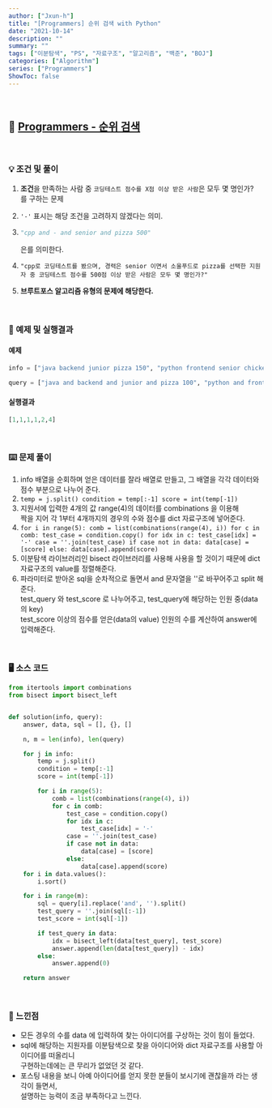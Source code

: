 ```yaml
---
author: ["Jxun-h"]
title: "[Programmers] 순위 검색 with Python"
date: "2021-10-14"
description: ""
summary: ""
tags: ["이분탐색", "PS", "자료구조", "알고리즘", "백준", "BOJ"]
categories: ["Algorithm"]
series: ["Programmers"]
ShowToc: false
---
```


<br>

## 📌 <a href="https://programmers.co.kr/learn/courses/30/lessons/72412" target="_blank">Programmers - 순위 검색</a>

<br>

### 💡 조건 및 풀이

1.  **조건**을 만족하는 사람 중 `코딩테스트 점수를 X점 이상 받은 사람`은 모두 몇 명인가?  
    를 구하는 문제
2.  `'-'` 표시는 해당 조건을 고려하지 않겠다는 의미.
3.  ```python
    "cpp and - and senior and pizza 500"
    ```
    
    은를 의미한다.
4.  `"cpp로 코딩테스트를 봤으며, 경력은 senior 이면서 소울푸드로 pizza를 선택한 지원자 중 코딩테스트 점수를 500점 이상 받은 사람은 모두 몇 명인가?"`
5.  **브루트포스 알고리즘 유형의 문제에 해당한다.**

<br>

### 🔖 예제 및 실행결과

#### 예제

```python
info = ["java backend junior pizza 150", "python frontend senior chicken 210", "python frontend senior chicken 150","cpp backend senior pizza 260", "java backend junior chicken 80", "python backend senior chicken 50"]

query = ["java and backend and junior and pizza 100", "python and frontend and senior and chicken 200", "cpp and - and senior and pizza 250", "- and backend and senior and - 150", "- and - and - and chicken 100", "- and - and - and - 150"]
```

#### 실행결과

```python
[1,1,1,1,2,4]
```

<br>

### ⌨️ 문제 풀이

1.  info 배열을 순회하며 얻은 데이터를 잘라 배열로 만들고, 그 배열을 각각 데이터와 점수 부분으로 나누어 준다.
2.  `temp = j.split() condition = temp[:-1] score = int(temp[-1])`
3.  지원서에 입력한 4개의 값 range(4)의 데이터를 combinations 을 이용해  
    짝을 지어 각 1부터 4개까지의 경우의 수와 점수를 dict 자료구조에 넣어준다.
4.  `for i in range(5): comb = list(combinations(range(4), i)) for c in comb: test_case = condition.copy() for idx in c: test_case[idx] = '-' case = ''.join(test_case) if case not in data: data[case] = [score] else: data[case].append(score)`
5.  이분탐색 라이브러리인 bisect 라이브러리를 사용해 사용을 할 것이기 때문에 dict 자료구조의 value를 정렬해준다.
6.  파라미터로 받아온 sql을 순차적으로 돌면서 and 문자열을 ''로 바꾸어주고 split 해준다.  
    test_query 와 test_score 로 나누어주고, test_query에 해당하는 인원 중(data의 key)  
    test_score 이상의 점수를 얻은(data의 value) 인원의 수를 계산하여 answer에 입력해준다.

<br>

### 🖥 소스 코드

```python
from itertools import combinations
from bisect import bisect_left


def solution(info, query):
    answer, data, sql = [], {}, []

    n, m = len(info), len(query)

    for j in info:
        temp = j.split()
        condition = temp[:-1]
        score = int(temp[-1])

        for i in range(5):
            comb = list(combinations(range(4), i))
            for c in comb:
                test_case = condition.copy()
                for idx in c:
                    test_case[idx] = '-'
                case = ''.join(test_case)
                if case not in data:
                    data[case] = [score]
                else:
                    data[case].append(score)
    for i in data.values():
        i.sort()

    for i in range(m):
        sql = query[i].replace('and', '').split()
        test_query = ''.join(sql[:-1])
        test_score = int(sql[-1])

        if test_query in data:
            idx = bisect_left(data[test_query], test_score)
            answer.append(len(data[test_query]) - idx)
        else:
            answer.append(0)

    return answer
```

<br>

### 💾 느낀점

-   모든 경우의 수를 data 에 입력하여 찾는 아이디어를 구상하는 것이 힘이 들었다.
-   sql에 해당하는 지원자를 이분탐색으로 찾을 아이디어와 dict 자료구조를 사용할 아이디어를 떠올리니  
    구현하는데에는 큰 무리가 없었던 것 같다.
-   포스팅 내용을 보니 아예 아이디어를 얻지 못한 분들이 보시기에 괜찮을까 라는 생각이 들면서,  
    설명하는 능력이 조금 부족하다고 느낀다.